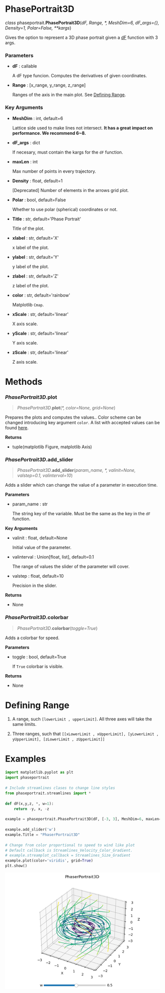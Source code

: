 # PhasePortrait3D
*class* phaseportrait.**PhasePortrait3D**(*dF, Range, \*, MeshDim=6, dF_args={}, Density=1, Polar=False, \*\*kargs*)

Gives the option to represent a 3D phase portrait given a [dF](dFfunction.md) function with 3 args.


### **Parameters**

* **dF** : callable

    A dF type funcion. Computes the derivatives of given coordinates.
  
* **Range** : [x_range, y_range, z_range]

    Ranges of the axis in the main plot. See [Defining Range](#defining-range).
  
### **Key Arguments**

* **MeshDim** : int, default=6

    Lattice side used to make lines not intersect. **It has a great impact on performance. We recommend 6~8.**

* **dF_args** : dict

    If necesary, must contain the kargs for the `dF` function.

* **maxLen** : int
    
    Max number of points in every trajectory.


* **Density** : float, default=1

    [Deprecated] Number of elements in the arrows grid plot.

* **Polar** : bool, default=False

    Whether to use polar (spherical) coordinates or not.

* **Title** : str, default='Phase Portrait'

    Title of the plot.

* **xlabel** : str, default='X'

    x label of the plot.

* **ylabel** : str, default='Y' 

    y label of the plot.

* **zlabel** : str, default='Z' 

    z label of the plot.

* **color** : str, default='rainbow'

    Matplotlib `Cmap`.

* **xScale** : str, default='linear'

    X axis scale.

* **yScale** : str, default='linear'

    Y axis scale.

* **zScale** : str, default='linear'

    Z axis scale.




# Methods
### *PhasePortrait3D*.plot
> *PhasePortrait3D*.**plot**(*\*, color=None, grid=None*)

Prepares the plots and computes the values.. Color scheme can be changed introducing key argument `color`. A list with accepted values can be found [here](https://matplotlib.org/stable/gallery/color/colormap_reference.html). 

**Returns**

* tuple(matplotlib Figure, matplotlib Axis)


### *PhasePortrait3D*.add_slider
> *PhasePortrait3D*.**add_slider**(*param_name, \*, valinit=None, valstep=0.1, valinterval=10*)

Adds a slider which can change the value of a parameter in execution time.

**Parameters**

* param_name : str

    The string key of the variable. Must be the same as the key in the `dF` function.

**Key Arguments**

* valinit : float, default=None

    Initial value of the parameter.
    
* valinterval : Union[float, list], default=0.1

    The range of values the slider of the parameter will cover.
    
* valstep : float, default=10

    Precision in the slider.

**Returns**

* None

### *PhasePortrait3D*.colorbar
> *PhasePortrait3D*.**colorbar**(*toggle=True*)


Adds a colorbar for speed.

**Parameters**

* toggle : bool, default=True

    If `True` colorbar is visible.

**Returns**

* None


# Defining Range
1. A range, such `[lowerLimit , upperLimit]`.  All three axes will take the same limits.

2. Three ranges, such that `[[xLowerLimit , xUpperLimit], [yLowerLimit , yUpperLimit], [zLowerLimit , zUpperLimit]]`

# Examples

```python
import matplotlib.pyplot as plt
import phaseportrait

# Include streamlines clases to change line styles
from phaseportrait.streamlines import *

def dF(x,y,z, *, w=1):
    return -y, x, -z

example = phaseportrait.PhasePortrait3D(dF, [-3, 3], MeshDim=6, maxLen=2500, deltat=0.1)

example.add_slider('w')
example.Title = "PhaserPortrait3D"

# Change from color proportional to speed to wind like plot
# Default callback is Streamlines_Velocity_Color_Gradient.
# example.streamplot_callback = Streamlines_Size_Gradient
example.plot(color='viridis', grid=True)
plt.show()
``` 

![image](../../imgs/pp3d_examples/example.png)